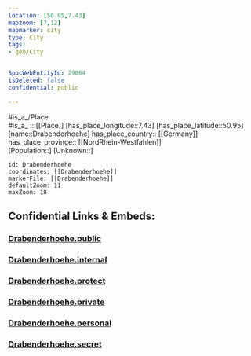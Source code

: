 ```yaml
---
location: [50.95,7.43] 
mapzoom: [7,12] 
mapmarker: city 
type: City
tags:
- geo/City


SpocWebEntityId: 29864
isDeleted: false
confidential: public

---
```

#is_a_/Place  
#is_a_ :: [[Place]] 
[has_place_longitude::7.43] 
[has_place_latitude::50.95] 
[name::Drabenderhoehe] 
has_place_country:: [[Germany]]  
has_place_province:: [[NordRhein-Westfahlen]]  
[Population::] 
[Unknown::] 


```leaflet
id: Drabenderhoehe
coordinates: [[Drabenderhoehe]] 
markerFile: [[Drabenderhoehe]] 
defaultZoom: 11 
maxZoom: 18
```


## Confidential Links & Embeds: 

### [Drabenderhoehe.public](/_public/\Earth\Continent\Europe\Europe~Central\Germany\Germany~West\Nordrhein-Westfalen\counties~NW\Oberbergischer_Kreis\cities~Oberbergischer_Kreis\WiehlDrabenderhoehe.public.md) 

### [Drabenderhoehe.internal](/_internal/\Earth\Continent\Europe\Europe~Central\Germany\Germany~West\Nordrhein-Westfalen\counties~NW\Oberbergischer_Kreis\cities~Oberbergischer_Kreis\WiehlDrabenderhoehe.internal.md) 

### [Drabenderhoehe.protect](/_protect/\Earth\Continent\Europe\Europe~Central\Germany\Germany~West\Nordrhein-Westfalen\counties~NW\Oberbergischer_Kreis\cities~Oberbergischer_Kreis\WiehlDrabenderhoehe.protect.md) 

### [Drabenderhoehe.private](/_private/\Earth\Continent\Europe\Europe~Central\Germany\Germany~West\Nordrhein-Westfalen\counties~NW\Oberbergischer_Kreis\cities~Oberbergischer_Kreis\WiehlDrabenderhoehe.private.md) 

### [Drabenderhoehe.personal](/_personal/\Earth\Continent\Europe\Europe~Central\Germany\Germany~West\Nordrhein-Westfalen\counties~NW\Oberbergischer_Kreis\cities~Oberbergischer_Kreis\WiehlDrabenderhoehe.personal.md) 

### [Drabenderhoehe.secret](/_secret/\Earth\Continent\Europe\Europe~Central\Germany\Germany~West\Nordrhein-Westfalen\counties~NW\Oberbergischer_Kreis\cities~Oberbergischer_Kreis\WiehlDrabenderhoehe.secret.md)

